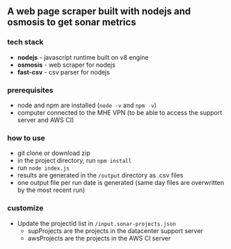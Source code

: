 ## A web page scraper built with nodejs and osmosis to get sonar metrics

### tech stack
* **nodejs** - javascript runtime built on v8 engine
* **osmosis** - web scraper for nodejs
* **fast-csv** - csv parser for nodejs

### prerequisites
* node and npm are installed (`node -v` and `npm -v`)
* computer connected to the MHE VPN (to be able to access the support server and AWS CI)

### how to use
* git clone or download zip
* in the project directory, run `npm install`
* run `node index.js`
* results are generated in the `/output` directory as .csv files
* one output file per run date is generated (same day files are overwritten by the most recent run)

### customize
* Update the projectId list in `/input.sonar-projects.json`
    * supProjects are the projects in the datacenter support server
    * awsProjects are the projects in the AWS CI server